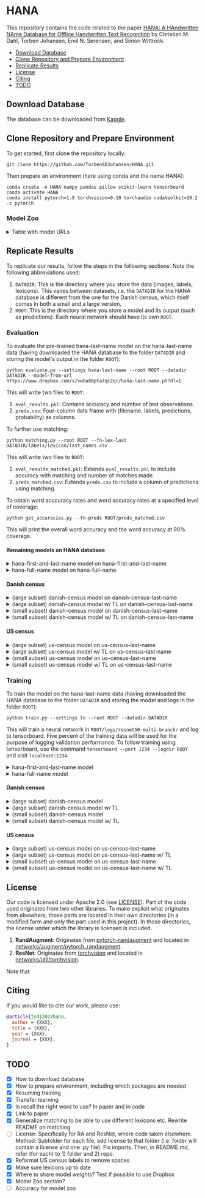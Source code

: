 # HANA
This repository contains the code related to the paper [HANA: A HAndwritten NAme Database for Offline Handwritten Text Recognition](https://arxiv.org/abs/2101.10862) by Christian M. Dahl, Torben Johansen, Emil N. Sørensen, and Simon Wittrock.

- [Download Database](#download-database)
- [Clone Repository and Prepare Environment](#clone-repository-and-prepare-environment)
- [Replicate Results](#replicate-results)
- [License](#license)
- [Citing](#citing)
- [TODO](#todo)

## Download Database

The database can be downloaded from [Kaggle](https://www.kaggle.com/sdusimonwittrock/hana-database).

## Clone Repository and Prepare Environment

To get started, first clone the repository locally:
```
git clone https://github.com/TorbenSDJohansen/HANA.git
```

Then prepare an environment (here using conda and the name HANA):
```
conda create -n HANA numpy pandas pillow scikit-learn tensorboard
conda activate HANA
conda install pytorch=1.9 torchvision=0.10 torchaudio cudatoolkit=10.2 -c pytorch
```

### Model Zoo

<details>

<summary>
Table with model URLs
</summary>

| name                      | acc@hana-last-name    | acc@hana-first-and-last-name  | acc@hana-full-name    | acc@danish-census-last-name   | acc@us-census-last-name   | url |
| ---                       | ---                   | ---                           | ---                   | ---                           | ---                       | --- |
| hana-last-name            | XXX                   | XXX                           | XXX                   | XXX                           | XXX                       | [model](https://www.dropbox.com/s/vwba88pta7qc2qr/hana-last-name.pt?dl=1) |
| hana-first-and-last-name  | XXX                   | XXX                           | XXX                   | XXX                           | XXX                       | [model](https://www.dropbox.com/s/1zbfd7l3bkdg662/hana-first-and-last-name.pt?dl=1) |
| hana-full-name            | XXX                   | XXX                           | XXX                   | XXX                           | XXX                       | [model](https://www.dropbox.com/s/jj32kp5sy6bdmoh/hana-full-name.pt?dl=1) |
| danish-census-large       | XXX                   | XXX                           | XXX                   | XXX                           | XXX                       | [model](https://www.dropbox.com/s/bcobjqiolvcdte6/danish-census-large-last-name.pt?dl=1) |
| danish-census-large-tl    | XXX                   | XXX                           | XXX                   | XXX                           | XXX                       | [model](https://www.dropbox.com/s/rbd6ibyrnjqycgs/danish-census-large-last-name-tl.pt?dl=1) |
| danish-census-small       | XXX                   | XXX                           | XXX                   | XXX                           | XXX                       | [model](https://www.dropbox.com/s/i2jjk905vrcc4op/danish-census-small-last-name.pt?dl=1) |
| danish-census-small-tl    | XXX                   | XXX                           | XXX                   | XXX                           | XXX                       | [model](https://www.dropbox.com/s/2v8g1lb0rhrjx6z/danish-census-small-last-name-tl.pt?dl=1) |
| us-census-large           | XXX                   | XXX                           | XXX                   | XXX                           | XXX                       | [model](https://www.dropbox.com/s/t5bvr6oh27p4wcs/us-census-large-last-name.pt?dl=1) |
| us-census-large-tl        | XXX                   | XXX                           | XXX                   | XXX                           | XXX                       | [model](https://www.dropbox.com/s/mb73ce9wgqf4er6/us-census-large-last-name-tl.pt?dl=1) |
| us-census-small           | XXX                   | XXX                           | XXX                   | XXX                           | XXX                       | [model](https://www.dropbox.com/s/2u4nfrkb0wof017/us-census-small-last-name.pt?dl=1) |
| us-census-small-tl        | XXX                   | XXX                           | XXX                   | XXX                           | XXX                       | [model](https://www.dropbox.com/s/nvtmvih13ttac9a/us-census-small-last-name-tl.pt?dl=1) |

</details>

## Replicate Results

To replicate our results, follow the steps in the following sections.
Note the following abbreviations used:
1. `DATADIR`: This is the directory where you store the data (images, labels, lexicons). This vaires between datasets, i.e. the `DATADIR` for the HANA database is different from the one for the Danish census, which itself comes in both a small and a large version.
2. `ROOT`: This is the directory where you store a model and its output (such as predictions). Each neural network should have its own `ROOT`.

### Evaluation

To evaluate the pre-trained hana-last-name model on the hana-last-name data (having downloaded the HANA database to the folder `DATADIR` and storing the model's output in the folder `ROOT`):
```
python evaluate.py --settings hana-last-name --root ROOT --datadir DATADIR --model-from-url https://www.dropbox.com/s/vwba88pta7qc2qr/hana-last-name.pt?dl=1
```
This will write two files to `ROOT`:
1. `eval_results.pkl`: Contains accuracy and number of test observations.
2. `preds.csv`: Four-column data frame with (filename, labels, predictions, probability) as columns.

To further use matching:
```
python matching.py --root ROOT --fn-lex-last DATADIR/labels/lexicon/last_names.csv
```
This will write two files to `ROOT`:
1. `eval_results_matched.pkl`: Extends `eval_results.pkl` to include accuracy with matching and number of matches made.
2. `preds_matched.csv`: Extends `preds.csv` to include a column of predictions using matching.

To obtain word acccuracy rates and word accuracy rates at a specified level of coverage:
```
python get_accuracies.py --fn-preds ROOT/preds_matched.csv
```
This will print the overall word accuracy and the word accuracy at 90% coverage.

#### Remaining models on HANA database
<details>

<summary>
hana-first-and-last-name model on hana-first-and-last-name
</summary>

```
python evaluate.py --settings hana-first-and-last-name --root ROOT --datadir DATADIR --model-from-url https://www.dropbox.com/s/1zbfd7l3bkdg662/hana-first-and-last-name.pt?dl=1
python matching.py --root ROOT --fn-lex-first DATADIR/labels/lexicon/first_names.csv --fn-lex-last DATADIR/labels/lexicon/last_names.csv
python get_accuracies.py --fn-preds ROOT/preds_matched.csv
```

</details>

<details>

<summary>
hana-full-name model on hana-full-name
</summary>

```
python evaluate.py --settings hana-full-name --root ROOT --datadir DATADIR --model-from-url https://www.dropbox.com/s/jj32kp5sy6bdmoh/hana-full-name.pt?dl=1
python matching.py --root ROOT --fn-lex-first DATADIR/labels/lexicon/first_names.csv --fn-lex-middle DATADIR/labels/lexicon/middle_names.csv --fn-lex-last DATADIR/labels/lexicon/last_names.csv
python get_accuracies.py --fn-preds ROOT/preds_matched.csv
```

</details>

#### Danish census
<details>

<summary>
(large subset) danish-census model on danish-census-last-name
</summary>

```
python evaluate.py --settings danish-census-large-last-name --root ROOT --datadir DATADIR --model-from-url https://www.dropbox.com/s/bcobjqiolvcdte6/danish-census-large-last-name.pt?dl=1
python matching.py --root ROOT --fn-lex-last DATADIR/labels/lexicon/last_names.csv
python get_accuracies.py --fn-preds ROOT/preds_matched.csv
```

</details>

<details>

<summary>
(large subset) danish-census model w/ TL on danish-census-last-name
</summary>

```
python evaluate.py --settings danish-census-large-last-name-tl --root ROOT --datadir DATADIR --model-from-url https://www.dropbox.com/s/rbd6ibyrnjqycgs/danish-census-large-last-name-tl.pt?dl=1
python matching.py --root ROOT --fn-lex-last DATADIR/labels/lexicon/last_names.csv
python get_accuracies.py --fn-preds ROOT/preds_matched.csv
```

</details>

<details>

<summary>
(small subset) danish-census model on danish-census-last-name
</summary>

```
python evaluate.py --settings danish-census-small-last-name --root ROOT --datadir DATADIR --model-from-url https://www.dropbox.com/s/i2jjk905vrcc4op/danish-census-small-last-name.pt?dl=1
python matching.py --root ROOT --fn-lex-last DATADIR/labels/lexicon/last_names.csv
python get_accuracies.py --fn-preds ROOT/preds_matched.csv
```

</details>

<details>

<summary>
(small subset) danish-census model w/ TL on danish-census-last-name
</summary>

```
python evaluate.py --settings danish-census-small-last-name-tl --root ROOT --datadir DATADIR --model-from-url https://www.dropbox.com/s/2v8g1lb0rhrjx6z/danish-census-small-last-name-tl.pt?dl=1
python matching.py --root ROOT --fn-lex-last DATADIR/labels/lexicon/last_names.csv
python get_accuracies.py --fn-preds ROOT/preds_matched.csv
```

</details>

#### US census
<details>

<summary>
(large subset) us-census model on us-census-last-name
</summary>

```
python evaluate.py --settings US-census-large-last-name --root ROOT --datadir DATADIR --model-from-url https://www.dropbox.com/s/t5bvr6oh27p4wcs/us-census-large-last-name.pt?dl=1
python matching.py --root ROOT --fn-lex-last DATADIR/labels/lexicon/last_names.csv
python get_accuracies.py --fn-preds ROOT/preds_matched.csv
```

</details>

<details>

<summary>
(large subset) us-census model w/ TL on us-census-last-name
</summary>

```
python evaluate.py --settings US-census-large-last-name-tl --root ROOT --datadir DATADIR --model-from-url https://www.dropbox.com/s/mb73ce9wgqf4er6/us-census-large-last-name-tl.pt?dl=1
python matching.py --root ROOT --fn-lex-last DATADIR/labels/lexicon/last_names.csv
python get_accuracies.py --fn-preds ROOT/preds_matched.csv
```

</details>

<details>

<summary>
(small subset) us-census model on us-census-last-name
</summary>

```
python evaluate.py --settings US-census-small-last-name --root ROOT --datadir DATADIR --model-from-url https://www.dropbox.com/s/2u4nfrkb0wof017/us-census-small-last-name.pt?dl=1
python matching.py --root ROOT --fn-lex-last DATADIR/labels/lexicon/last_names.csv
python get_accuracies.py --fn-preds ROOT/preds_matched.csv
```

</details>

<details>

<summary>
(small subset) us-census model w/ TL on us-census-last-name
</summary>

```
python evaluate.py --settings US-census-small-last-name-tl --root ROOT --datadir DATADIR --model-from-url https://www.dropbox.com/s/nvtmvih13ttac9a/us-census-small-last-name-tl.pt?dl=1
python matching.py --root ROOT --fn-lex-last DATADIR/labels/lexicon/last_names.csv
python get_accuracies.py --fn-preds ROOT/preds_matched.csv
```

</details>

### Training
To train the model on the hana-last-name data (having downloaded the HANA database to the folder `DATADIR` and storing the model and logs in the folder `ROOT`):
```
python train.py --settings ln --root ROOT --datadir DATADIR
```
This will train a neural network in `ROOT/logs/resnet50-multi-branch/` and log to tensorboard.
Five percent of the training data will be used for the purpose of logging validation performance.
To follow training using tensorboard, use the command `tensorboard --port 1234 --logdir ROOT` and visit `localhost:1234`.

<details>

<summary>
hana-first-and-last-name model
</summary>

```
python train.py --settings hana-first-and-last-name --root ROOT --datadir DATADIR
```

</details>

<details>

<summary>
hana-full-name model
</summary>

```
python train.py --settings full-name --root ROOT --datadir DATADIR
```

</details>

#### Danish census
<details>

<summary>
(large subset) danish-census model
</summary>

```
python train.py --settings danish-census-large-last-name --root ROOT --datadir DATADIR
```

</details>

<details>

<summary>
(large subset) danish-census model w/ TL
</summary>

```
python train.py --settings danish-census-large-last-name-tl --root ROOT --datadir DATADIR --url-pretrained https://www.dropbox.com/s/vwba88pta7qc2qr/hana-last-name.pt?dl=1
```

</details>

<details>

<summary>
(small subset) danish-census model
</summary>

```
python train.py --settings danish-census-small-last-name --root ROOT --datadir DATADIR
```

</details>

<details>

<summary>
(small subset) danish-census model w/ TL
</summary>

```
python train.py --settings danish-census-small-last-name-tl --root ROOT --datadir DATADIR --url-pretrained https://www.dropbox.com/s/vwba88pta7qc2qr/hana-last-name.pt?dl=1
```

</details>

#### US census
<details>

<summary>
(large subset) us-census model on us-census-last-name
</summary>

```
python train.py --settings US-census-large-last-name --root ROOT --datadir DATADIR
```

</details>

<details>

<summary>
(large subset) us-census model on us-census-last-name w/ TL
</summary>

```
python train.py --settings US-census-large-last-name-tl --root ROOT --datadir DATADIR --url-pretrained https://www.dropbox.com/s/vwba88pta7qc2qr/hana-last-name.pt?dl=1
```

</details>

<details>

<summary>
(small subset) us-census model on us-census-last-name
</summary>

```
python train.py --settings US-census-small-last-name --root ROOT --datadir DATADIR
```

</details>

<details>

<summary>
(small subset) us-census model on us-census-last-name w/ TL
</summary>

```
python train.py --settings US-census-small-last-name-tl --root ROOT --datadir DATADIR --url-pretrained https://www.dropbox.com/s/vwba88pta7qc2qr/hana-last-name.pt?dl=1
```

</details>

## License

Our code is licensed under Apache 2.0 (see [LICENSE](LICENSE)).
Part of the code used originates from two other libraries.
To make explicit what originates from elsewhere, those parts are located in their own directories (in a modified form and only the part used in this project).
In those directories, the license under which the library is licensed is included.
1. **RandAugment**: Originates from [pytorch-randaugment](https://github.com/ildoonet/pytorch-randaugment) and located in [networks/augment/pytorch_randaugment](networks/augment/pytorch_randaugment).
1. **ResNet**: Originates from [torchvision](https://github.com/pytorch/vision) and located in [networks/util/torchvision](networks/util/torchvision).

Note that 

## Citing
If you would like to cite our work, please use:
```bibtex
@article{tsdj2022hana,
  author = {XXX},
  title = {XXX},
  year = {XXX},
  journal = {XXX},
}
```

## TODO
- [x] How to download database
- [x] How to prepare environment, including which packages are needed
- [x] Resuming training
- [x] Transfer learning
- [x] Is recall the right word to use? In paper and in code
- [x] Link to paper
- [x] Generalize matching to be able to use different lexicons etc. Rewrite README on matching
- [ ] License: Specifically for RA and ResNet, where code taken elsewhere. Method: Subfolder for each file, add license to that folder (i.e. folder will contain a license and one .py file). Fix imports. Then, in README.md, refer (for each) to 1) folder and 2) repo.
- [x] Reformat US census labels to remove spaces
- [x] Make sure lexicons up to date
- [x] Where to share model weights? Test if possible to use Dropbox
- [x] Model Zoo section?
- [ ] Accuracy for model zoo
